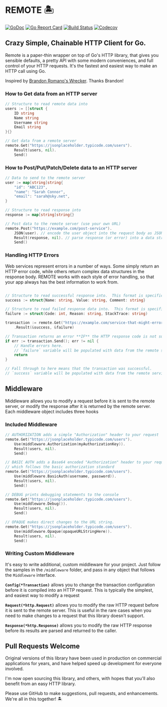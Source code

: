 # REMOTE 🏝

[![GoDoc](http://img.shields.io/badge/go-documentation-blue.svg?style=flat-square)](http://godoc.org/github.com/benpate/remote)
[![Go Report Card](https://goreportcard.com/badge/github.com/benpate/remote?style=flat-square)](https://goreportcard.com/report/github.com/benpate/remote)
[![Build Status](http://img.shields.io/travis/benpate/remote.svg?style=flat-square)](https://travis-ci.org/benpate/remote)
[![Codecov](https://img.shields.io/codecov/c/github/benpate/remote.svg?style=flat-square)](https://codecov.io/gh/benpate/remote)

## Crazy Simple, Chainable HTTP Client for Go.

Remote is a paper-thin wrapper on top of Go's HTTP library, that gives you sensible defaults, a pretty API with some modern conveniences, and full control of your HTTP requests.  It's the fastest and easiest way to make an HTTP call using Go.

Inspired by [Brandon Romano's Wrecker](https://github.com/BrandonRomano/wrecker).  Thanks Brandon!


### How to Get data from an HTTP server
```go
// Structure to read remote data into
users := []struct {
	ID string
	Name string
	Username string
	Email string
}{}

// Get data from a remote server
remote.Get("https://jsonplaceholder.typicode.com/users").
	Result(users, nil).
	Send()

```


### How to Post/Put/Patch/Delete data to an HTTP server
```go
// Data to send to the remote server
user := map[string]string{
	"id": "ABC123",
	"name": "Sarah Connor",
	"email": "sarah@sky.net",
}

// Structure to read response into
response := map[string]string{}

// Post data to the remote server (use your own URL)
remote.Post("https://example.com/post-service").
	JSON(user). // encode the user object into the request body as JSON
	Result(response, nil). // parse response (or error) into a data structure
	Send()
```

### Handling HTTP Errors
Web services represent errors in a number of ways.  Some simply return an HTTP error code,
while others return complex data structures in the response body.  REMOTE works with each
style of error handling, so that your app always has the best information to work from.
```go

// Structure to read successful response into.  This format is specific to the HTTP service.
success := struct{Name: string, Value: string, Comment: string}

// Structure to read failed response data into.  This format is specific to the HTTP service.
failure := struct(Code: int, Reason: string, StackTrace: string)

transaction := remote.Get("https://example.com/service-that-might-error").
	.Result(&success, &failure)

// Transaction returns an error **IF** the HTTP response code is not successful (200-299)
if err := transaction.Send(); err != nil {
	// Handle errors here.
	// `failure` variable will be populated with data from the remote service
	return
}

// Fall through to here means that the transaction was successful.  
// `success` variable will be populated with data from the remote service.
```


## Middleware
Middleware allows you to modify a request before it is sent to the remote server, or modify the response after it is returned by the remote server.  Each middleware object includes three hooks

### Included Middleware

```go
// AUTHORIZATION adds a simple "Authorization" header to your request
remote.Get("https://jsonplaceholder.typicode.com/users").
	Use(middleware.Authorization(myAuthorizationKey)).
	Result(users, nil).
	Send()
```

```go
// BASIC AUTH adds a Base64 encoded "Authorization" header to your request,
// which follows the basic authorization standard
remote.Get("https://jsonplaceholder.typicode.com/users").
	Use(middleware.BasicAuth(username, password)).
	Result(users, nil).
	Send()
```

```go
// DEBUG prints debugging statements to the console
remote.Get("https://jsonplaceholder.typicode.com/users").
	Use(middleware.Debug()).
	Result(users, nil).
	Send()
```

```go
// OPAQUE makes direct changes to the URL string.
remote.Get("https://jsonplaceholder.typicode.com/users").
	Use(middleware.Opaque(opaqueURLStringHere)).
	Result(users, nil).
	Send()
```

### Writing Custom Middleware
It's easy to write additional, custom middleware for your project.  Just follow the samples in the `/middleware` folder, and pass in any object that follows the `Middleware` interface.

**`Config(*Transaction)`** allows you to change the transaction configuration before it is compiled into an HTTP request.  This is typically the simplest, and easiest way to modify a request

**`Request(*http.Request)`** allows you to modify the raw HTTP request before it is sent to the remote server.  This is useful in the rare cases when you need to make changes to a request that this library doesn't support.

**`Response(*http.Response)`** allows you to modify the raw HTTP response before its results are parsed and returned to the caller.


## Pull Requests Welcome
Original versions of this library have been used in production on commercial applications for years, and have helped speed up development for everyone involved.  

I'm now open sourcing this library, and others, with hopes that you'll also benefit from an easy HTTP library.

Please use GitHub to make suggestions, pull requests, and enhancements.  We're all in this together! 🏝